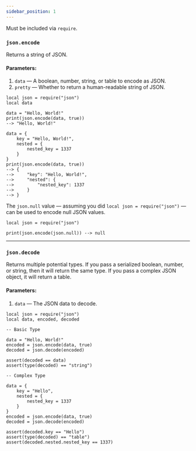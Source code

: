 ```yaml
---
sidebar_position: 1
---
```

Must be included via `require`.
### `json.encode`
Returns a string of JSON.
#### Parameters:
1. `data` — A boolean, number, string, or table to encode as JSON.
2. `pretty` — Whether to return a human-readable string of JSON.
```pluto
local json = require("json")
local data

data = "Hello, World!"
print(json.encode(data, true))
--> "Hello, World!"

data = {
    key = "Hello, World!",
    nested = {
        nested_key = 1337
    }
}
print(json.encode(data, true))
--> {
-->     "key": "Hello, World!",
-->     "nested": {
-->         "nested_key": 1337
-->     }
--> }
```

The `json.null` value — assuming you did `local json = require("json")` — can be used to encode null JSON values.
```pluto
local json = require("json")

print(json.encode(json.null)) --> null
```

---
### `json.decode`
Returns multiple potential types. If you pass a serialized boolean, number, or string, then it will return the same type. If you pass a complex JSON object, it will return a table.
#### Parameters:
1. `data` — The JSON data to decode.
```pluto
local json = require("json")
local data, encoded, decoded

-- Basic Type

data = "Hello, World!"
encoded = json.encode(data, true)
decoded = json.decode(encoded)

assert(decoded == data)
assert(type(decoded) == "string")

-- Complex Type

data = {
    key = "Hello",
    nested = {
        nested_key = 1337
    }
}
encoded = json.encode(data, true)
decoded = json.decode(encoded)

assert(decoded.key == "Hello")
assert(type(decoded) == "table")
assert(decoded.nested.nested_key == 1337)
```
